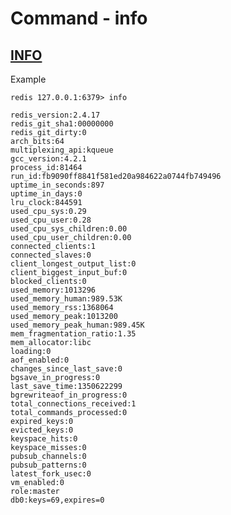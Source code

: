 # Command - info

## [INFO](http://redis.io/commands/info)

Example

    redis 127.0.0.1:6379> info

    redis_version:2.4.17
    redis_git_sha1:00000000
    redis_git_dirty:0
    arch_bits:64
    multiplexing_api:kqueue
    gcc_version:4.2.1
    process_id:81464
    run_id:fb9090ff8841f581ed20a984622a0744fb749496
    uptime_in_seconds:897
    uptime_in_days:0
    lru_clock:844591
    used_cpu_sys:0.29
    used_cpu_user:0.28
    used_cpu_sys_children:0.00
    used_cpu_user_children:0.00
    connected_clients:1
    connected_slaves:0
    client_longest_output_list:0
    client_biggest_input_buf:0
    blocked_clients:0
    used_memory:1013296
    used_memory_human:989.53K
    used_memory_rss:1368064
    used_memory_peak:1013200
    used_memory_peak_human:989.45K
    mem_fragmentation_ratio:1.35
    mem_allocator:libc
    loading:0
    aof_enabled:0
    changes_since_last_save:0
    bgsave_in_progress:0
    last_save_time:1350622299
    bgrewriteaof_in_progress:0
    total_connections_received:1
    total_commands_processed:0
    expired_keys:0
    evicted_keys:0
    keyspace_hits:0
    keyspace_misses:0
    pubsub_channels:0
    pubsub_patterns:0
    latest_fork_usec:0
    vm_enabled:0
    role:master
    db0:keys=69,expires=0

    